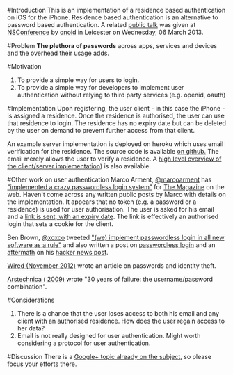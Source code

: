 #Introduction
This is an implementation of a residence based authentication on iOS for the iPhone.
Residence based authentication is an alternative to password based authentication.
A related [public talk][2] was given at [NSConference][3] by [qnoid][18] in Leicester on Wednesday, 06 March 2013.

#Problem
**The plethora of passwords** across apps, services and devices and the overhead their usage adds.

#Motivation
1. To provide a simple way for users to login.
2. To provide a simple way for developers to implement user authentication without relying to third party services (e.g. openid, oauth)

#Implementation
Upon registering, the user client - in this case the iPhone - is assigned a residence. 
Once the residence is authorised, the user can use that residence to login.
The residence has no expiry date but can be deleted by the user on demand to prevent further access from that client.

An example server implementation is deployed on heroku which uses email verification for the residence. The source code is available [on github.][4] The email merely allows the user to verify a residence. 
A [high level overview of the client/server implementation][1]) is also available.

#Other work on user authentication
Marco Arment, [@marcoarment][15] has ["implemented a crazy passwordless login system"][5] for [The Magazine][6] on the web.
Haven't come across any written public posts by Marco with details on the implementation. 
It appears that no token (e.g. a password or a residence) is used for user authorisation. The user is asked for his email and a [link is sent, with an expiry date][9].
The link is effectively an authorised login that sets a cookie for the client.

Ben Brown, [@xoxco][16] tweeted ["(we) implement passwordless login in all new software as a rule"][7] and also written a post on [passwordless login][8] and an [aftermath][10] on his [hacker news post][11].

[Wired (November 2012)][12] wrote an article on passwords and identity theft.

[Arstechnica ( 2009)][13] wrote "30 years of failure: the username/password combination".

#Considerations
1. There is a chance that the user loses access to both his email and any client with an authorised residence. How does the user regain access to her data?
2. Email is not really designed for user authentication. Might worth considering a protocol for user authentication.

#Discussion
There is a [Google+ topic already on the subject][14], so please focus your efforts there.

[1]: https://speakerdeck.com/qnoid/user-identity
[2]: https://speakerdeck.com/qnoid/user-identity-nsconference-2013
[3]: http://nsconference.com
[4]: https://github.com/qnoid/user_identity
[5]: http://www.marco.org/2013/02/24/the-magazine-sharing
[6]: http://the-magazine.org
[7]: https://twitter.com/xoxco/status/308607506387714048
[8]: http://notes.xoxco.com/post/27999787765/is-it-time-for-password-less-login
[9]: http://ge.tt/9jpk8Ca/v/0
[10]: http://notes.xoxco.com/post/28288684632/more-on-password-less-login
[11]: http://news.ycombinator.com/item?id=4308190
[12]: http://www.wired.com/gadgetlab/2012/11/ff-mat-honan-password-hacker/all/
[13]: http://arstechnica.com/business/2009/10/30-years-of-failure-the-user-namepassword-combination/
[14]: https://plus.google.com/116431322187209993066/posts/XWbTmuxr921
[15]: https://twitter.com/marcoarment
[16]: https://twitter.com/xoxco
[18]: http://www.qnoid.com
